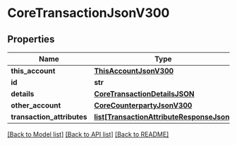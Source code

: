 # CoreTransactionJsonV300

## Properties
Name | Type | Description | Notes
------------ | ------------- | ------------- | -------------
**this_account** | [**ThisAccountJsonV300**](ThisAccountJsonV300.md) |  | 
**id** | **str** |  | 
**details** | [**CoreTransactionDetailsJSON**](CoreTransactionDetailsJSON.md) |  | 
**other_account** | [**CoreCounterpartyJsonV300**](CoreCounterpartyJsonV300.md) |  | 
**transaction_attributes** | [**list[TransactionAttributeResponseJson]**](TransactionAttributeResponseJson.md) |  | 

[[Back to Model list]](../README.md#documentation-for-models) [[Back to API list]](../README.md#documentation-for-api-endpoints) [[Back to README]](../README.md)


